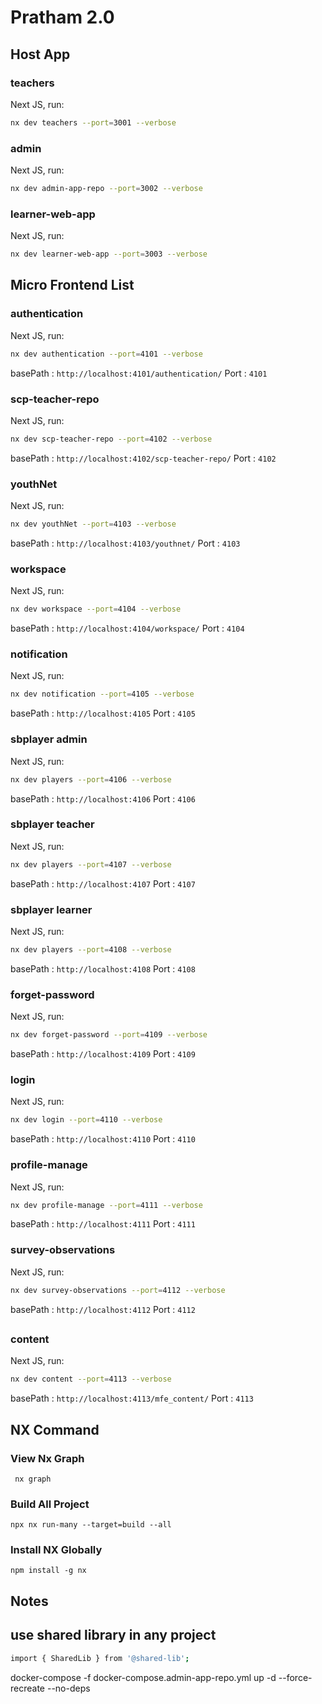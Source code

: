 # Pratham 2.0

## Host App

### teachers

Next JS, run:

```sh
nx dev teachers --port=3001 --verbose
```

### admin

Next JS, run:

```sh
nx dev admin-app-repo --port=3002 --verbose
```

### learner-web-app

Next JS, run:

```sh
nx dev learner-web-app --port=3003 --verbose
```

##

## Micro Frontend List

### authentication

Next JS, run:

```sh
nx dev authentication --port=4101 --verbose
```

basePath : `http://localhost:4101/authentication/`
Port : `4101`

### scp-teacher-repo

Next JS, run:

```sh
nx dev scp-teacher-repo --port=4102 --verbose
```

basePath : `http://localhost:4102/scp-teacher-repo/`
Port : `4102`

### youthNet

Next JS, run:

```sh
nx dev youthNet --port=4103 --verbose
```

basePath : `http://localhost:4103/youthnet/`
Port : `4103`

### workspace

Next JS, run:

```sh
nx dev workspace --port=4104 --verbose
```

basePath : `http://localhost:4104/workspace/`
Port : `4104`

### notification

Next JS, run:

```sh
nx dev notification --port=4105 --verbose
```

basePath : `http://localhost:4105`
Port : `4105`

### sbplayer admin

Next JS, run:

```sh
nx dev players --port=4106 --verbose
```

basePath : `http://localhost:4106`
Port : `4106`

### sbplayer teacher

Next JS, run:

```sh
nx dev players --port=4107 --verbose
```

basePath : `http://localhost:4107`
Port : `4107`

### sbplayer learner

Next JS, run:

```sh web
nx dev players --port=4108 --verbose
```

basePath : `http://localhost:4108`
Port : `4108`

### forget-password

Next JS, run:

```sh
nx dev forget-password --port=4109 --verbose
```

basePath : `http://localhost:4109`
Port : `4109`

### login

Next JS, run:

```sh
nx dev login --port=4110 --verbose
```

basePath : `http://localhost:4110`
Port : `4110`

### profile-manage

Next JS, run:

```sh
nx dev profile-manage --port=4111 --verbose
```

basePath : `http://localhost:4111`
Port : `4111`

### survey-observations

Next JS, run:

```sh
nx dev survey-observations --port=4112 --verbose
```

basePath : `http://localhost:4112`
Port : `4112`

##

### content

Next JS, run:

```sh web
nx dev content --port=4113 --verbose
```

basePath : `http://localhost:4113/mfe_content/`
Port : `4113`

## NX Command

### View Nx Graph

` nx graph`

### Build All Project

`npx nx run-many --target=build --all`

### Install NX Globally

`npm install -g nx`

## Notes

## use shared library in any project

```sh
import { SharedLib } from '@shared-lib';
```

docker-compose -f docker-compose.admin-app-repo.yml up -d --force-recreate --no-deps